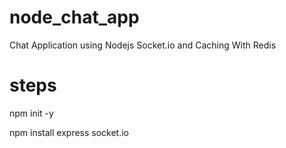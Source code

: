 # node_chat_app
Chat  Application using Nodejs Socket.io and Caching With Redis

# steps

npm init -y

npm install express socket.io



